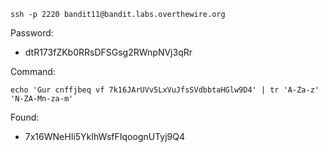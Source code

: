 ```
ssh -p 2220 bandit11@bandit.labs.overthewire.org
```

Password: 
- dtR173fZKb0RRsDFSGsg2RWnpNVj3qRr

Command:
```
echo 'Gur cnffjbeq vf 7k16JArUVv5LxVuJfsSVdbbtaHGlw9D4' | tr 'A-Za-z' 'N-ZA-Mn-za-m'
```

Found: 
- 7x16WNeHIi5YkIhWsfFIqoognUTyj9Q4 

